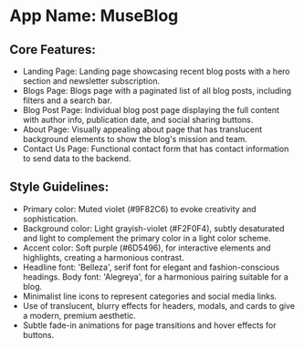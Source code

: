 # **App Name**: MuseBlog

## Core Features:

- Landing Page: Landing page showcasing recent blog posts with a hero section and newsletter subscription.
- Blogs Page: Blogs page with a paginated list of all blog posts, including filters and a search bar.
- Blog Post Page: Individual blog post page displaying the full content with author info, publication date, and social sharing buttons.
- About Page: Visually appealing about page that has translucent background elements to show the blog's mission and team.
- Contact Us Page: Functional contact form that has contact information to send data to the backend.

## Style Guidelines:

- Primary color: Muted violet (#9F82C6) to evoke creativity and sophistication.
- Background color: Light grayish-violet (#F2F0F4), subtly desaturated and light to complement the primary color in a light color scheme.
- Accent color: Soft purple (#6D5496), for interactive elements and highlights, creating a harmonious contrast.
- Headline font: 'Belleza', serif font for elegant and fashion-conscious headings. Body font: 'Alegreya', for a harmonious pairing suitable for a blog.
- Minimalist line icons to represent categories and social media links.
- Use of translucent, blurry effects for headers, modals, and cards to give a modern, premium aesthetic.
- Subtle fade-in animations for page transitions and hover effects for buttons.
